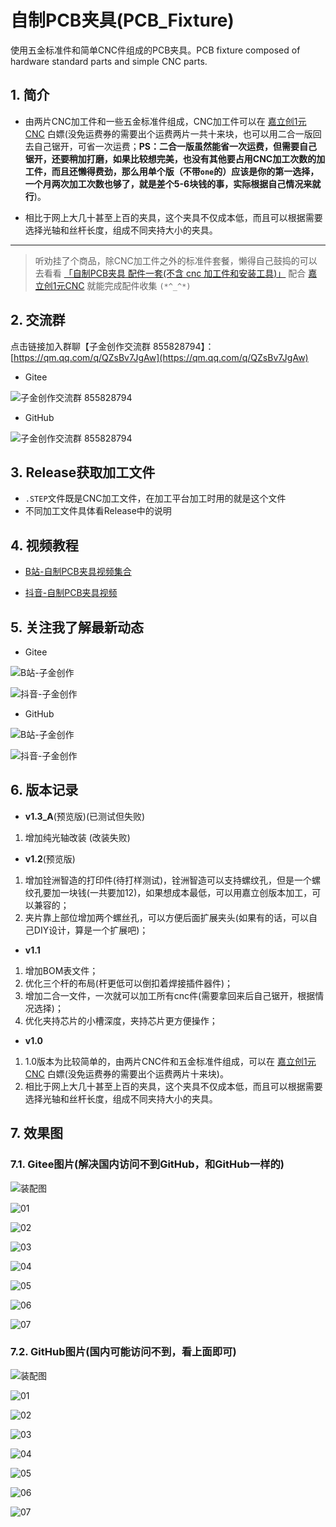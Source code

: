 # 自制PCB夹具(PCB_Fixture)
使用五金标准件和简单CNC件组成的PCB夹具。PCB fixture composed of hardware standard parts and simple CNC parts.

## 1. 简介

- 由两片CNC加工件和一些五金标准件组成，CNC加工件可以在 [嘉立创1元CNC](https://www.jlc-cnc.com/ac/ACUHiDI0/CPWXDXgd) 白嫖(没免运费券的需要出个运费两片一共十来块，也可以用二合一版回去自己锯开，可省一次运费；**PS：二合一版虽然能省一次运费，但需要自己锯开，还要稍加打磨，如果比较想完美，也没有其他要占用CNC加工次数的加工件，而且还懒得费劲，那么用单个版（不带`one`的）应该是你的第一选择，一个月两次加工次数也够了，就是差个5-6块钱的事，实际根据自己情况来就行**)。

- 相比于网上大几十甚至上百的夹具，这个夹具不仅成本低，而且可以根据需要选择光轴和丝杆长度，组成不同夹持大小的夹具。

---
> 听劝挂了个商品，除CNC加工件之外的标准件套餐，懒得自己鼓捣的可以去看看 [「自制PCB夹具 配件一套(不含 cnc 加工件和安装工具)」](http://e.tb.cn/h.gAQCwxIyroVmxB7?tk=MRA93pnvb30)
> 配合 [嘉立创1元CNC](https://www.jlc-cnc.com/ac/ACUHiDI0/CPWXDXgd) 就能完成配件收集 `(*^_^*)`

## 2. 交流群

点击链接加入群聊【子金创作交流群 855828794】：[https://qm.qq.com/q/QZsBv7JgAw](https://qm.qq.com/q/QZsBv7JgAw)

- Gitee

![子金创作交流群 855828794](https://gitee.com/hellozbk/PCB_Fixture/raw/master/vx_images/zijinchuangzuoqq.png)

- GitHub

![子金创作交流群 855828794](https://github.com/zhangbokang/PCB_Fixture/blob/master/vx_images/zijinchuangzuoqq.png)


## 3. Release获取加工文件

- `.STEP`文件既是CNC加工文件，在加工平台加工时用的就是这个文件
- 不同加工文件具体看Release中的说明

## 4. 视频教程

- [B站-自制PCB夹具视频集合](https://www.bilibili.com/list/646334431)

- [抖音-自制PCB夹具视频](https://v.douyin.com/iAJgrt8c/)

## 5. 关注我了解最新动态

- Gitee

![B站-子金创作](https://gitee.com/hellozbk/PCB_Fixture/raw/master/vx_images/bilibilierweima.png)

![抖音-子金创作](https://gitee.com/hellozbk/PCB_Fixture/raw/master/vx_images/douyinerweima.png)

- GitHub

![B站-子金创作](https://github.com/zhangbokang/PCB_Fixture/blob/master/vx_images/bilibilierweima.png)

![抖音-子金创作](https://github.com/zhangbokang/PCB_Fixture/blob/master/vx_images/douyinerweima.png)

## 6. 版本记录

- **v1.3_A**(预览版)(已测试但失败)

1. 增加纯光轴改装 (改装失败)

- **v1.2**(预览版)

1. 增加铨洲智造的打印件(待打样测试)，铨洲智造可以支持螺纹孔，但是一个螺纹孔要加一块钱(一共要加12)，如果想成本最低，可以用嘉立创版本加工，可以兼容的；
2. 夹片靠上部位增加两个螺丝孔，可以方便后面扩展夹头(如果有的话，可以自己DIY设计，算是一个扩展吧)；

- **v1.1**

1. 增加BOM表文件；
2. 优化三个杆的布局(杆更低可以倒扣着焊接插件器件)；
3. 增加二合一文件，一次就可以加工所有cnc件(需要拿回来后自己锯开，根据情况选择)；
4. 优化夹持芯片的小槽深度，夹持芯片更方便操作；

- **v1.0**

1. 1.0版本为比较简单的，由两片CNC件和五金标准件组成，可以在 [嘉立创1元CNC](https://www.jlc-cnc.com/ac/ACUHiDI0/CPWXDXgd) 白嫖(没免运费券的需要出个运费两片十来块)。
2. 相比于网上大几十甚至上百的夹具，这个夹具不仅成本低，而且可以根据需要选择光轴和丝杆长度，组成不同夹持大小的夹具。

## 7. 效果图

### 7.1. Gitee图片(解决国内访问不到GitHub，和GitHub一样的)

![装配图](https://gitee.com/hellozbk/PCB_Fixture/raw/master/vx_images/v1.1/00.jpg)

![01](https://gitee.com/hellozbk/PCB_Fixture/raw/master/vx_images/v1.1/01.jpg)

![02](https://gitee.com/hellozbk/PCB_Fixture/raw/master/vx_images/v1.1/02.jpg)

![03](https://gitee.com/hellozbk/PCB_Fixture/raw/master/vx_images/v1.1/03.jpg)

![04](https://gitee.com/hellozbk/PCB_Fixture/raw/master/vx_images/v1.1/04.jpg)

![05](https://gitee.com/hellozbk/PCB_Fixture/raw/master/vx_images/v1.1/05.jpg)

![06](https://gitee.com/hellozbk/PCB_Fixture/raw/master/vx_images/v1.1/06.jpg)

![07](https://gitee.com/hellozbk/PCB_Fixture/raw/master/vx_images/v1.1/07.jpg)

### 7.2. GitHub图片(国内可能访问不到，看上面即可)

![装配图](https://github.com/zhangbokang/PCB_Fixture/blob/master/vx_images/v1.1/00.jpg)

![01](https://github.com/zhangbokang/PCB_Fixture/blob/master/vx_images/v1.1/01.jpg)

![02](https://github.com/zhangbokang/PCB_Fixture/blob/master/vx_images/v1.1/02.jpg)

![03](https://github.com/zhangbokang/PCB_Fixture/blob/master/vx_images/v1.1/03.jpg)

![04](https://github.com/zhangbokang/PCB_Fixture/blob/master/vx_images/v1.1/04.jpg)

![05](https://github.com/zhangbokang/PCB_Fixture/blob/master/vx_images/v1.1/05.jpg)

![06](https://github.com/zhangbokang/PCB_Fixture/blob/master/vx_images/v1.1/06.jpg)

![07](https://github.com/zhangbokang/PCB_Fixture/blob/master/vx_images/v1.1/07.jpg)
